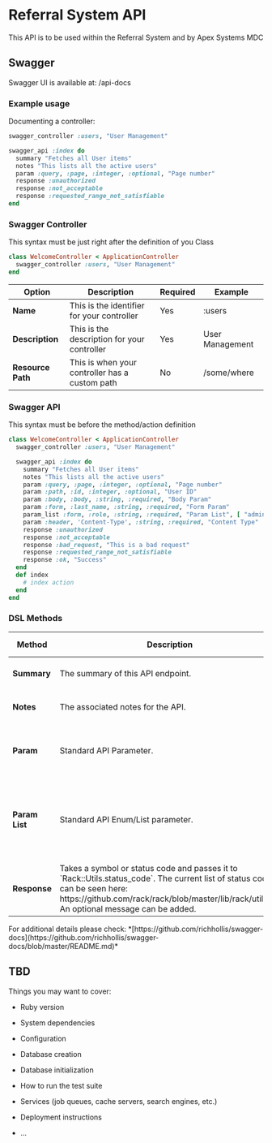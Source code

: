 # Referral System API

This API is to be used within the Referral System and by Apex Systems MDC

## Swagger

Swagger UI is available at: /api-docs

### Example usage

Documenting a controller:

```ruby
swagger_controller :users, "User Management"

swagger_api :index do
  summary "Fetches all User items"
  notes "This lists all the active users"
  param :query, :page, :integer, :optional, "Page number"
  response :unauthorized
  response :not_acceptable
  response :requested_range_not_satisfiable
end
```

### Swagger Controller
This syntax must be just right after the definition of you Class
```ruby
class WelcomeController < ApplicationController
  swagger_controller :users, "User Management"
end
```
<table>
    <thead>
        <tr>
            <th>Option</th>
            <th>Description</th>
            <th>Required</th>
            <th>Example</th>
        </tr>
    </thead>
    <tbody>
        <tr>
            <td><b>Name</b></td>
            <td>This is the identifier for your controller</td>
            <td>Yes</td>
            <td>:users</td>
        </tr>
        <tr>
            <td><b>Description</b></td>
            <td>This is the description for your controller</td>
            <td>Yes</td>
            <td>User Management</td>
        </tr>
        <tr>
            <td><b>Resource Path</b></td>
            <td>This is when your controller has a custom path</td>
            <td>No</td>
            <td>/some/where</td>
        </tr>
    </tbody>
</table>

### Swagger API
This syntax must be before the method/action definition
```ruby
class WelcomeController < ApplicationController
  swagger_controller :users, "User Management"

  swagger_api :index do
    summary "Fetches all User items"
    notes "This lists all the active users"
    param :query, :page, :integer, :optional, "Page number"
    param :path, :id, :integer, :optional, "User ID"
    param :body, :body, :string, :required, "Body Param"
    param :form, :last_name, :string, :required, "Form Param"
    param_list :form, :role, :string, :required, "Param List", [ "admin", "superadmin", "user" ]
    param :header, 'Content-Type', :string, :required, "Content Type"
    response :unauthorized
    response :not_acceptable
    response :bad_request, "This is a bad request"
    response :requested_range_not_satisfiable
    response :ok, "Success"
  end
  def index
    # index action
  end
end
```
### DSL Methods
<table>
    <thead>
        <tr>
            <th>Method</th>
            <th>Description</th>
            <th>Param 1</th>
            <th>Param 2</th>
            <th>Param 3</th>
            <th>Param 4</th>
            <th>Param 5</th>
            <th>Example</th>
        </tr>
    </thead>
    <tbody>
        <tr>
            <td><b>Summary</b></td>
            <td>The summary of this API endpoint.</td>
            <td>:string summary</td>
            <td>N/A</td>
            <td>N/A</td>
            <td>N/A</td>
            <td>N/A</td>
            <td>summary "Fetches all User items"</td>
        </tr>
        <tr>
            <td><b>Notes</b></td>
            <td>The associated notes for the API.</td>
            <td>:string notes</td>
            <td>N/A</td>
            <td>N/A</td>
            <td>N/A</td>
            <td>N/A</td>
            <td>notes "This lists all the active users"</td>
        </tr>
        <tr>
            <td><b>Param</b></td>
            <td>Standard API Parameter.</td>
            <td>:query, :path, :body, :form, :header</td>
            <td>:name</td>
            <td>:string, :integer variable type</td>
            <td>:optional, :required</td>
            <td>:string description</td>
            <td>param :path, :id, :integer, :optional, "User ID"</td>
        </tr>
        <tr>
            <td><b>Param List</b></td>
            <td>Standard API Enum/List parameter.</td>
            <td>:query, :path, :body, :form, :header</td>
            <td>:name</td>
            <td>:string, :integer variable type</td>
            <td>:optional, :required</td>
            <td>:string description, [options]</td>
            <td>param_list :form, :role, :string, :required, "Param List", [ "admin", "superadmin", "user" ]</td>
        </tr>
        <tr>
            <td><b>Response</b></td>
            <td>Takes a symbol or status code and passes it to `Rack::Utils.status_code`. The current list of status codes can be seen here: https://github.com/rack/rack/blob/master/lib/rack/utils.rb. An optional message can be added.</td>
            <td>:symbol response</td>
            <td>:string description</td>
            <td>N/A</td>
            <td>N/A</td>
            <td>N/A</td>
            <td>response :bad_request, "This is a bad request"</td>
        </tr>
    </tbody>
</table>
For additional details please check: *[https://github.com/richhollis/swagger-docs](https://github.com/richhollis/swagger-docs/blob/master/README.md)*




## TBD

Things you may want to cover:

* Ruby version

* System dependencies

* Configuration

* Database creation

* Database initialization

* How to run the test suite

* Services (job queues, cache servers, search engines, etc.)

* Deployment instructions

* ...
